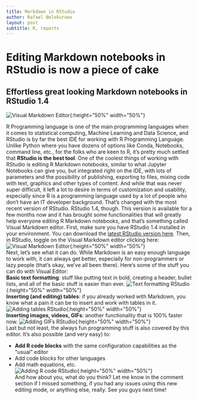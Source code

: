 ```yaml
---
title: Markdown in RStudio
author: Rafael Belokurows
layout: post
subtitle: R, reports
---
```


# Editing Markdown notebooks in RStudio is now a piece of cake
## Effortless great looking Markdown notebooks in RStudio 1.4
![Visual Markdown Editor](https://miro.medium.com/max/788/0*GA13zX8xRvFGuqqj "Visual Markdown Editor"){:height="50%" width="50%"}  

R Programming language is one of the main programming languages when it comes to statistical computing, Machine Learning and Data Science, and RStudio is by far the best IDE for working with R Programming Language. Unlike Python where you have dozens of options like Conda, Notebooks, command line, etc., for the folks who are keen to R, it’s pretty much settled that **RStudio is the best tool**.
One of the coolest things of working with RStudio is editing R Markdown notebooks, similar to what Jupyter Notebooks can give you, but integrated right on the IDE, with lots of parameters and the possibility of publishing, exporting to files, mixing code with text, graphics and other types of content. And while that was never super difficult, it left a lot to desire in terms of customization and usability, especially since R is a programming language used by a lot of people who don’t have an IT developer background.
That’s changed with the most recent version of RStudio. RStudio 1.4, though. This version is available for a few months now and it has brought some functionalities that will greatly help everyone editing R Markdown notebooks, and that’s something called Visual Markdown editor.
First, make sure you have RStudio 1.4 installed in your environment. You can download the [latest RStudio version here](https://rstudio.com/products/rstudio/download/).
Then, in RStudio, toggle on the Visual Markdown editor clicking here:
![Visual Markdown Editor](https://miro.medium.com/max/875/1*AGovNAZGFxY0Q6Sh-oBesw.png "Visual Markdown Editor"){:height="50%" width="50%"}  
Next, let’s see what it can do. While Markdown is an easy enough language to work with, it can always get better, especially for non-programmers or lazy people (that’s okay, we’ve all been there). Here’s some of the stuff you can do with Visual Editor:  
**Basic text formatting**: stuff like putting text in bold, creating a header, bullet lists, and all of the basic stuff is easier than ever.
![Text formatting RStudio](https://miro.medium.com/max/875/1*s5005jlkLq0-aHX72iUTeA.gif "Text Formatting in RStudio Markdown"){:height="50%" width="50%"}  
**Inserting (and editing) tables**: if you already worked with Markdown, you know what a pain it can be to insert and work with tables in it.  
![Adding tables RStudio](https://miro.medium.com/max/2700/1*hF2cEdwL7GnUzCyXuCy87A.gif "Adding tables RStudio"){:height="50%" width="50%"}  
**Inserting images, videos, GIFs**: another functionality that is 100% faster now.
![Adding GIFs RStudio](https://miro.medium.com/max/2700/1*aSo7goIZVbIkV3q50WqmbA.gif "Adding GIFs RStudio"){:height="50%" width="50%"}  
Last but not least, the always fun programming stuff is also covered by this editor. It’s also possible (and very easy) to:
- **Add R code blocks** with the same configuration capabilities as the “usual” editor
- Add code blocks for other languages
- Add math equations, etc.  
![Adding R code RStudio](https://miro.medium.com/max/2700/1*yjacuFQdxIkISXTYPOuqng.png "Adding R code RStudio"){:height="50%" width="50%"}  
And how about you, what do you think? Let me know in the comment section if I missed something, if you had any issues using this new editing mode, or anything else, really.
See you guys next time!

